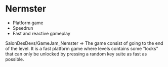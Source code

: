 # Nermster

 * Platform game
 * Speedrun
 * Fast and reactive gameplay

SalonDesDevs/GameJam_Nemster
=> The game consist of going to the end of the level. It is a fast platform game where levels contains some "locks" that can only be unlocked by pressing a random key suite as fast as possible.
